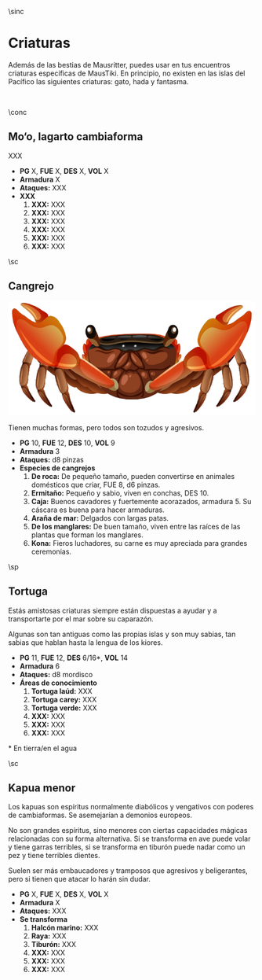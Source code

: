 \sinc

# Criaturas

Además de las bestias de Mausritter, puedes usar en tus encuentros criaturas específicas de MausTiki. En principio, no existen en las islas del Pacífico las siguientes criaturas: gato, hada y fantasma.

&nbsp;

\conc

## Mo‘o, lagarto cambiaforma

XXX

* **PG** X, **FUE** X, **DES** X, **VOL** X
* **Armadura** X
* **Ataques:** XXX
* **XXX**
  1. **XXX:** XXX
  2. **XXX:** XXX
  3. **XXX:** XXX
  4. **XXX:** XXX
  5. **XXX:** XXX
  6. **XXX:** XXX

\sc

## Cangrejo

[![Cangrejo de raíz de manglar en estilo de dibujos animados sobre fondo blanco por brgfx](./images/8rhu_dqk9_210504.png "Cangrejo de raíz de manglar en estilo de dibujos animados sobre fondo blanco por brgfx")](https://www.freepik.es/vector-gratis/cangrejo-raiz-manglar-estilo-dibujos-animados-sobre-fondo-blanco_18987431.htm "Cangrejo de raíz de manglar en estilo de dibujos animados sobre fondo blanco por brgfx")

Tienen muchas formas, pero todos son tozudos y agresivos.

* **PG** 10, **FUE** 12, **DES** 10, **VOL** 9
* **Armadura** 3
* **Ataques:** d8 pinzas
* **Especies de cangrejos**
  1. **De roca:** De pequeño tamaño, pueden convertirse en animales domésticos que criar, FUE 8, d6 pinzas.
  2. **Ermitaño:** Pequeño y sabio, viven en conchas, DES 10.
  3. **Caja:** Buenos cavadores y fuertemente acorazados, armadura 5. Su cáscara es buena para hacer armaduras.
  4. **Araña de mar:** Delgados con largas patas.
  5. **De los manglares:** De buen tamaño, viven entre las raíces de las plantas que forman los manglares.
  6. **Kona:** Fieros luchadores, su carne es muy apreciada para grandes ceremonias.

\sp

## Tortuga

Estás amistosas criaturas siempre están dispuestas a ayudar y a transportarte por el mar sobre su caparazón.

Algunas son tan antiguas como las propias islas y son muy sabias, tan sabias que hablan hasta la lengua de los kiores.

* **PG** 11, **FUE** 12, **DES** 6/16*, **VOL** 14
* **Armadura** 6
* **Ataques:** d8 mordisco
* **Áreas de conocimiento**
  1. **Tortuga laúd:** XXX
  2. **Tortuga carey:** XXX
  3. **Tortuga verde:** XXX
  4. **XXX:** XXX
  5. **XXX:** XXX
  6. **XXX:** XXX
  
&ast; En tierra/en el agua
  
  \sc
  
## Kapua menor

Los kapuas son espíritus normalmente diabólicos y vengativos con poderes de cambiaformas. Se asemejarían a demonios europeos.

No son grandes espíritus, sino menores con ciertas capacidades mágicas relacionadas con su forma alternativa. Si se transforma en ave puede volar y tiene garras terribles, si se transforma en tiburón puede nadar como un pez y tiene terribles dientes.

Suelen ser más embaucadores y tramposos que agresivos y beligerantes, pero si tienen que atacar lo harán sin dudar.

* **PG** X, **FUE** X, **DES** X, **VOL** X
* **Armadura** X
* **Ataques:** XXX
* **Se transforma**
  1. **Halcón marino:** XXX
  2. **Raya:** XXX
  3. **Tiburón:** XXX
  4. **XXX:** XXX
  5. **XXX:** XXX
  6. **XXX:** XXX
